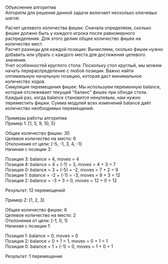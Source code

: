 Объяснение алгоритма <br />
Алгоритм для решения данной задачи включает несколько ключевых шагов: <br />

Расчет целевого количества фишек: Сначала определяем, сколько фишек должно быть у каждого игрока после равномерного распределения. Для этого делим общее количество фишек на количество мест. <br />
Расчет разницы для каждой позиции: Вычисляем, сколько фишек нужно добавить или убрать с каждого места для достижения целевого значения. <br />
Учет особенностей круглого стола: Поскольку стол круглый, мы можем начать перераспределение с любой позиции. Важно найти оптимальную начальную позицию, которая даст минимальное количество ходов. <br />
Симуляция перемещения фишек: Мы используем переменную balance, которая отслеживает текущий "баланс" фишек при обходе стола. Каждый раз, когда balance становится ненулевым, нам нужно переместить фишки. Сумма модулей всех изменений balance даёт количество необходимых перемещений. <br />

Примеры работы алгоритма <br />
Пример 1: [1, 5, 9, 10, 5] <br />

Общее количество фишек: 30 <br />
Целевое количество на место: 6 <br />
Отклонения от цели: [-5, -1, 3, 4, -1] <br />
Начиная с позиции 3: <br />

Позиция 3: balance = 4, moves = 4 <br />
Позиция 4: balance = 4 + (-1) = 3, moves = 4 + 3 = 7 <br />
Позиция 0: balance = 3 + (-5) = -2, moves = 7 + 2 = 9 <br />
Позиция 1: balance = -2 + (-1) = -3, moves = 9 + 3 = 12 <br />
Позиция 2: balance = -3 + 3 = 0, moves = 12 + 0 = 12 <br />


Результат: 12 перемещений <br />

Пример 2: [1, 2, 3] <br />

Общее количество фишек: 6 <br />
Целевое количество на место: 2 <br />
Отклонения от цели: [-1, 0, 1] <br />
Начиная с позиции 1: <br />

Позиция 1: balance = 0, moves = 0 <br /> 
Позиция 2: balance = 0 + 1 = 1, moves = 0 + 1 = 1 <br />
Позиция 0: balance = 1 + (-1) = 0, moves = 1 + 0 = 1 <br />


Результат: 1 перемещение

